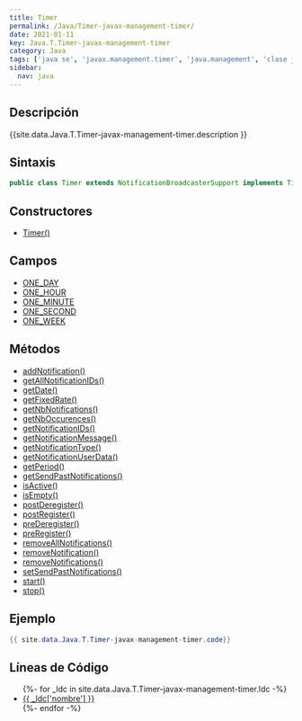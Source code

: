 ```yaml
---
title: Timer
permalink: /Java/Timer-javax-management-timer/
date: 2021-01-11
key: Java.T.Timer-javax-management-timer
category: Java
tags: ['java se', 'javax.management.timer', 'java.management', 'clase java', 'Java 1.5']
sidebar: 
  nav: java
---
```


## Descripción
{{site.data.Java.T.Timer-javax-management-timer.description }}

## Sintaxis
~~~java
public class Timer extends NotificationBroadcasterSupport implements TimerMBean, MBeanRegistration
~~~

## Constructores
* [Timer()](/Java/Timer-javax-management-timer/Timer/)

## Campos
* [ONE_DAY](/Java/Timer-javax-management-timer/ONE_DAY)
* [ONE_HOUR](/Java/Timer-javax-management-timer/ONE_HOUR)
* [ONE_MINUTE](/Java/Timer-javax-management-timer/ONE_MINUTE)
* [ONE_SECOND](/Java/Timer-javax-management-timer/ONE_SECOND)
* [ONE_WEEK](/Java/Timer-javax-management-timer/ONE_WEEK)

## Métodos
* [addNotification()](/Java/Timer-javax-management-timer/addNotification)
* [getAllNotificationIDs()](/Java/Timer-javax-management-timer/getAllNotificationIDs)
* [getDate()](/Java/Timer-javax-management-timer/getDate)
* [getFixedRate()](/Java/Timer-javax-management-timer/getFixedRate)
* [getNbNotifications()](/Java/Timer-javax-management-timer/getNbNotifications)
* [getNbOccurences()](/Java/Timer-javax-management-timer/getNbOccurences)
* [getNotificationIDs()](/Java/Timer-javax-management-timer/getNotificationIDs)
* [getNotificationMessage()](/Java/Timer-javax-management-timer/getNotificationMessage)
* [getNotificationType()](/Java/Timer-javax-management-timer/getNotificationType)
* [getNotificationUserData()](/Java/Timer-javax-management-timer/getNotificationUserData)
* [getPeriod()](/Java/Timer-javax-management-timer/getPeriod)
* [getSendPastNotifications()](/Java/Timer-javax-management-timer/getSendPastNotifications)
* [isActive()](/Java/Timer-javax-management-timer/isActive)
* [isEmpty()](/Java/Timer-javax-management-timer/isEmpty)
* [postDeregister()](/Java/Timer-javax-management-timer/postDeregister)
* [postRegister()](/Java/Timer-javax-management-timer/postRegister)
* [preDeregister()](/Java/Timer-javax-management-timer/preDeregister)
* [preRegister()](/Java/Timer-javax-management-timer/preRegister)
* [removeAllNotifications()](/Java/Timer-javax-management-timer/removeAllNotifications)
* [removeNotification()](/Java/Timer-javax-management-timer/removeNotification)
* [removeNotifications()](/Java/Timer-javax-management-timer/removeNotifications)
* [setSendPastNotifications()](/Java/Timer-javax-management-timer/setSendPastNotifications)
* [start()](/Java/Timer-javax-management-timer/start)
* [stop()](/Java/Timer-javax-management-timer/stop)

## Ejemplo
~~~java
{{ site.data.Java.T.Timer-javax-management-timer.code}}
~~~

## Líneas de Código
<ul>
{%- for _ldc in site.data.Java.T.Timer-javax-management-timer.ldc -%}
   <li>
       <a href="{{_ldc['url'] }}">{{ _ldc['nombre'] }}</a>
   </li>
{%- endfor -%}
</ul>
